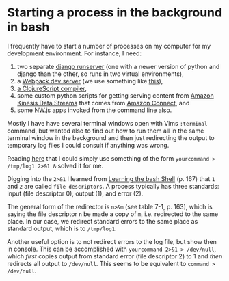# Starting a process in the background in bash

I frequently have to start a number of processes on my computer for my development environment. For instance, I need:

1. two separate [django runserver](https://docs.djangoproject.com/en/3.1/ref/django-admin/#runserver) (one with a newer version of python and django than the other, so runs in two virtual environments),
2. a [Webpack dev server](https://webpack.js.org/configuration/dev-server/) (we use something like [this](https://github.com/webpack/webpack-dev-server/blob/master/examples/api/simple/server.js)),
3. [a ClojureScript compiler](https://github.com/thheller/shadow-cljs), 
4. some custom python scripts for getting serving content from [Amazon Kinesis Data Streams](https://aws.amazon.com/kinesis/data-streams/) that comes from [Amazon Connect](https://aws.amazon.com/kinesis/data-streams/), and
5. some [NW.js](https://nwjs.io/) apps invoked from the command line also.

Mostly I have have several terminal windows open with Vims `:terminal` command, but wanted also to find out how to run them all in the same terminal window in the background and then just redirecting the output to temporary log files I could consult if anything was wrong.

Reading [here](https://stackoverflow.com/questions/8220098/how-to-redirect-the-output-of-an-application-in-background-to-dev-null) that I could simply use something of the form `yourcommand > /tmp/log1 2>&1 &` solved it for me.

Digging into the `2>&1` I learned from [Learning the bash Shell](https://www.worldcat.org/title/learning-the-bash-shell/oclc/1025399877&referer=brief_results) (p. 167) that `1` and `2` are called `file descriptors`. A process typically has three standards: input (file descriptor 0), output (1), and error (2).

The general form of the redirector is `n>&m` (see table 7-1, p. 163), which is saying the file descriptor `n` be made a copy of `m`, i.e. redirected to the same place. In our case, we redirect standard errors to the same place as standard output, which is to `/tmp/log1`.

Another useful option is to not redirect errors to the log file, but show then in console. This can be accomplished with `yourcommand 2>&1 > /dev/null`, which *first* copies output from standard error (file descriptor 2) to 1 and *then* redirects all output to `/dev/null`. This seems to be equivalent to `command > /dev/null`.
